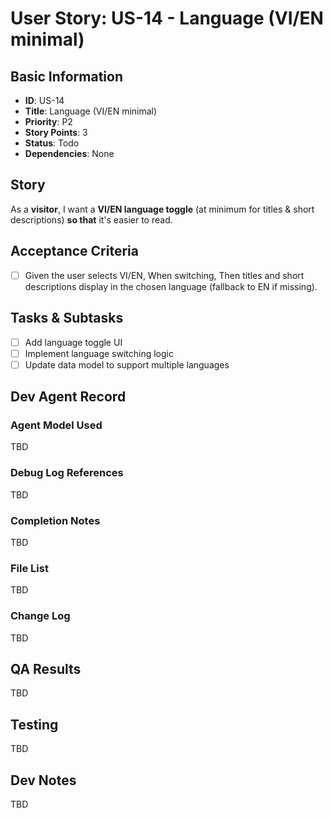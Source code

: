 # User Story: US-14 - Language (VI/EN minimal)

## Basic Information
- **ID**: US-14
- **Title**: Language (VI/EN minimal)
- **Priority**: P2
- **Story Points**: 3
- **Status**: Todo
- **Dependencies**: None

## Story
As a **visitor**, I want a **VI/EN language toggle** (at minimum for titles & short descriptions) **so that** it's easier to read.

## Acceptance Criteria
- [ ] Given the user selects VI/EN, When switching, Then titles and short descriptions display in the chosen language (fallback to EN if missing).

## Tasks & Subtasks
- [ ] Add language toggle UI
- [ ] Implement language switching logic
- [ ] Update data model to support multiple languages

## Dev Agent Record
### Agent Model Used
TBD

### Debug Log References
TBD

### Completion Notes
TBD

### File List
TBD

### Change Log
TBD

## QA Results
TBD

## Testing
TBD

## Dev Notes
TBD